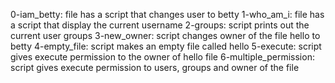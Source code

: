 0-iam_betty: file has a script that changes user to betty
1-who_am_i: file has a script that display the current username
2-groups: script prints out the current user groups
3-new_owner: script changes owner of the file hello to betty
4-empty_file: script makes an empty file called hello
5-execute: script gives execute permission to the owner of hello file
6-multiple_permission: script gives execute permission to users, groups and owner of the file
